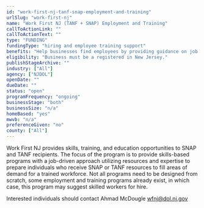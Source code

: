 ```yaml
---
id: "work-first-nj-tanf-snap-employment-and-training"
urlSlug: "work-first-nj"
name: "Work First NJ (TANF + SNAP) Employment and Training"
callToActionLink: ""
callToActionText: ""
type: "FUNDING"
fundingType: "hiring and employee training support"
benefits: "Help businesses find employees by providing guidance on job matching or occupation specific training program. This would be an involved process."
eligibility: "Business must be a registered in New Jersey."
publishStageArchive: ""
industry: ["All"]
agency: ["NJDOL"]
openDate: ""
dueDate: ""
status: "open"
programFrequency: "ongoing"
businessStage: "both"
businessSize: "n/a"
homeBased: "yes"
mwvb: "n/a"
preferenceGiven: "no"
county: ["All"]
---
```


Work First NJ provides skills, training, and education opportunities to SNAP and TANF recipients. The focus of the program is to provide skills-based programs with a job-driven approach utilizing resources and expertise to prepare individuals who receive SNAP or TANF resources to fill areas of demand for a trained workforce. Not all programs need to be designed from scratch, some employment and training programs already exist, in which case, this program may suggest skilled workers for hire.

Interested individuals should contact Ahmad McDougle wfnj@dol.nj.gov

